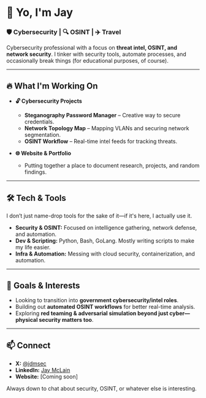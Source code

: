# 👋 Yo, I'm Jay  

### 🛡️ Cybersecurity | 🔍 OSINT | ✈️ Travel  

Cybersecurity professional with a focus on **threat intel, OSINT, and network security**. I tinker with security tools, automate processes, and occasionally break things (for educational purposes, of course).  

---

## 🔥 What I'm Working On  
- **🔓 Cybersecurity Projects**  
  - **Steganography Password Manager** – Creative way to secure credentials.  
  - **Network Topology Map** – Mapping VLANs and securing network segmentation.  
  - **OSINT Workflow** – Real-time intel feeds for tracking threats.  

- **🌐 Website & Portfolio**  
  - Putting together a place to document research, projects, and random findings.  

---

## 🛠️ Tech & Tools  
I don’t just name-drop tools for the sake of it—if it's here, I actually use it.  

- **Security & OSINT:** Focused on intelligence gathering, network defense, and automation.  
- **Dev & Scripting:** Python, Bash, GoLang. Mostly writing scripts to make my life easier.  
- **Infra & Automation:** Messing with cloud security, containerization, and automation.  

---

## 🚀 Goals & Interests  
- Looking to transition into **government cybersecurity/intel roles**.  
- Building out **automated OSINT workflows** for better real-time analysis.  
- Exploring **red teaming & adversarial simulation beyond just cyber—physical security matters too**.  

---

## 📫 Connect  
- **X:** [@jdmsec](https://twitter.com/jdmsec)  
- **LinkedIn:** [Jay McLain](https://www.linkedin.com/in/jay-mclain-8147ab281?utm_source=share&utm_campaign=share_via&utm_content=profile&utm_medium=ios_app)  
- **Website:** [Coming soon]  

Always down to chat about security, OSINT, or whatever else is interesting.  
